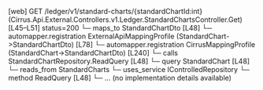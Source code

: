 [web] GET /ledger/v1/standard-charts/{standardChartId:int}  (Cirrus.Api.External.Controllers.v1.Ledger.StandardChartsController.Get)  [L45–L51] status=200
  └─ maps_to StandardChartDto [L48]
    └─ automapper.registration ExternalApiMappingProfile (StandardChart->StandardChartDto) [L78]
    └─ automapper.registration CirrusMappingProfile (StandardChart->StandardChartDto) [L240]
  └─ calls StandardChartRepository.ReadQuery [L48]
  └─ query StandardChart [L48]
    └─ reads_from StandardCharts
  └─ uses_service IControlledRepository<StandardChart>
    └─ method ReadQuery [L48]
      └─ ... (no implementation details available)

